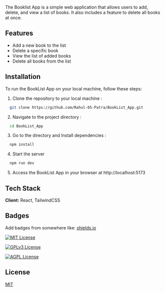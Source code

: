 
The Booklist App is a simple web application that allows users to add, delete, and view a list of books. It also includes a feature to delete all books at once.
## Features
- Add a new book to the list
- Delete a specific book
- View the list of added books
- Delete all books from the list



## Installation

To run the BookList App on your local machine, follow these steps:

1. Clone the repository to your local machine :
```bash
  git clone https://github.com/Rahul-65-Patra/BookList_App.git
```
2. Navigate to the project directory :
```bash
  cd BookList_App
```
3. Go to the directory and Install dependencies :

```bash
  npm install
```
4. Start the server
```bash
  npm run dev
```
5. Access the BookList App in your browser at http://localhost:5173
## Tech Stack

**Client:** React, TailwindCSS




## Badges

Add badges from somewhere like: [shields.io](https://shields.io/)

[![MIT License](https://img.shields.io/badge/License-MIT-green.svg)](https://choosealicense.com/licenses/mit/)

[![GPLv3 License](https://img.shields.io/badge/License-GPL%20v3-yellow.svg)](https://opensource.org/licenses/)

[![AGPL License](https://img.shields.io/badge/license-AGPL-blue.svg)](http://www.gnu.org/licenses/agpl-3.0)


## License

[MIT](https://choosealicense.com/licenses/mit/)

